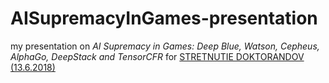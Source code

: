 # AISupremacyInGames-presentation

my presentation on *AI Supremacy in Games: Deep Blue, Watson, Cepheus, AlphaGo, DeepStack and TensorCFR* for [STRETNUTIE DOKTORANDOV (13.6.2018)](https://zona.fmph.uniba.sk/detail-novinky/back_to_page/fmfi-uk-zona/article/stretnutie-doktorandov-1362018/calendar_date/2018/june/)
